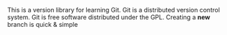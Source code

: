 This is a version library for learning Git.
Git is a distributed version control system.
Git is free software distributed under the GPL.
Creating a **new** branch is quick & simple
